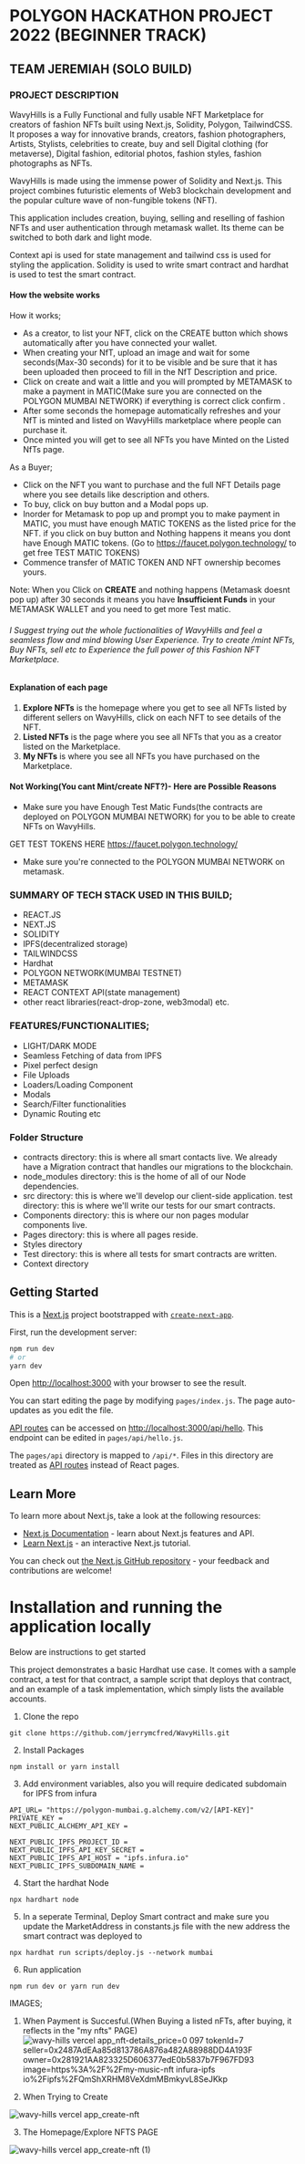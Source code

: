 
# POLYGON HACKATHON PROJECT 2022 (BEGINNER TRACK)
## TEAM JEREMIAH (SOLO BUILD)


### PROJECT DESCRIPTION
WavyHills is a Fully Functional and fully usable NFT Marketplace for creators of fashion NFTs built using Next.js, Solidity, Polygon, TailwindCSS.
It proposes a way for innovative brands, creators, fashion photographers, Artists, Stylists, celebrities to create, buy and sell Digital clothing (for metaverse), Digital fashion, editorial photos, fashion styles, fashion photographs as NFTs.



WavyHills is made using the immense power of Solidity and Next.js. This project combines futuristic elements of Web3 blockchain development and the popular culture wave of non-fungible tokens (NFT).

This application includes creation, buying, selling and reselling of fashion NFTs and user authentication through metamask wallet. Its theme can be switched to both dark and light mode. 

Context api is used for state management and tailwind css is used for styling the application. Solidity is used to write smart contract and hardhat is used to test the smart contract.




#### How the website works
How it works;
- As a creator, to list your NFT, click on the CREATE button which shows automatically after you have connected your wallet.
- When creating your NfT, upload an image and wait for some seconds(Max-30 seconds) for it to be visible and be sure that it has been uploaded then proceed to fill in the NfT Description and price.
- Click on create and wait a little and you will prompted by METAMASK to make a payment in MATIC(Make sure you are connected on the POLYGON MUMBAI NETWORK) if everything is correct click confirm .
- After some seconds the homepage automatically refreshes and your NfT is minted and listed on WavyHills marketplace where people can purchase it.
- Once minted you will get to see all NFTs you have Minted on the Listed NfTs page.

As a Buyer;
- Click on the NFT you want to purchase and the full NFT Details page where you see details like description and others.
- To buy, click on buy button and a Modal pops up.
- Inorder for Metamask to pop up and prompt you to make payment in MATIC, you must have enough MATIC TOKENS as the listed price for the NFT. if you click on buy button and Nothing happens it means you dont have Enough MATIC tokens. (Go to https://faucet.polygon.technology/ to get free TEST MATIC TOKENS)
- Commence transfer of MATIC TOKEN AND NFT ownership becomes yours.

Note: When you Click on **CREATE** and nothing happens (Metamask doesnt pop up) after 30 seconds it means you have **Insufficient Funds** in your METAMASK WALLET and you need to get more Test matic.
###### I Suggest trying out the whole fuctionalities of WavyHills and feel a seamless flow and mind blowing User Experience. Try to create /mint NFTs, Buy NFTs, sell etc to Experience the full power of this Fashion NFT Marketplace.



#### Explanation of each page
1. **Explore NFTs** is the homepage where you get to see all NFTs listed by different sellers on WavyHills, click on each NFT to see details of the NFT.
2. **Listed NFTs** is the page where you see all NFTs that you as a creator listed on the Marketplace.
3. **My NFTs** is where you see all NFTs you have purchased on the Marketplace.





#### Not Working(You cant Mint/create NFT?)- Here are Possible Reasons
- Make sure you have Enough Test Matic Funds(the contracts are deployed on POLYGON MUMBAI NETWORK) for you to be able to create NFTs on WavyHills. 

GET TEST TOKENS HERE https://faucet.polygon.technology/

- Make sure you're connected to the POLYGON MUMBAI NETWORK on metamask.



### SUMMARY OF TECH STACK USED IN THIS BUILD;
- REACT.JS
- NEXT.JS
- SOLIDITY
- IPFS(decentralized storage)
- TAILWINDCSS
- Hardhat
- POLYGON NETWORK(MUMBAI TESTNET)
- METAMASK
- REACT CONTEXT API(state management)
- other react libraries(react-drop-zone, web3modal) etc.




### FEATURES/FUNCTIONALITIES;
- LIGHT/DARK MODE
- Seamless Fetching of data from IPFS
- Pixel perfect design
- File Uploads
- Loaders/Loading Component
- Modals
- Search/Filter functionalities
- Dynamic Routing etc




### Folder Structure
- contracts directory: this is where all smart contacts live. We already have a Migration contract that handles our migrations to the blockchain.
- node_modules directory: this is the home of all of our Node dependencies.
- src directory: this is where we'll develop our client-side application. test directory: this is where we'll write our tests for our smart contracts.
- Components directory: this is where our non pages modular components live.
- Pages directory: this is where all pages reside.
- Styles directory
- Test directory: this is where all tests for smart contracts are written.
- Context directory










## Getting Started

This is a [Next.js](https://nextjs.org/) project bootstrapped with [`create-next-app`](https://github.com/vercel/next.js/tree/canary/packages/create-next-app).

First, run the development server:

```bash
npm run dev
# or
yarn dev
```

Open [http://localhost:3000](http://localhost:3000) with your browser to see the result.

You can start editing the page by modifying `pages/index.js`. The page auto-updates as you edit the file.

[API routes](https://nextjs.org/docs/api-routes/introduction) can be accessed on [http://localhost:3000/api/hello](http://localhost:3000/api/hello). This endpoint can be edited in `pages/api/hello.js`.

The `pages/api` directory is mapped to `/api/*`. Files in this directory are treated as [API routes](https://nextjs.org/docs/api-routes/introduction) instead of React pages.

## Learn More

To learn more about Next.js, take a look at the following resources:

- [Next.js Documentation](https://nextjs.org/docs) - learn about Next.js features and API.
- [Learn Next.js](https://nextjs.org/learn) - an interactive Next.js tutorial.

You can check out [the Next.js GitHub repository](https://github.com/vercel/next.js/) - your feedback and contributions are welcome!


# Installation and running the application locally

Below are instructions to get started

This project demonstrates a basic Hardhat use case. It comes with a sample contract, a test for that contract, a sample script that deploys that contract, and an example of a task implementation, which simply lists the available accounts.

1. Clone the repo

```shell
git clone https://github.com/jerrymcfred/WavyHills.git
```
2. Install Packages

```shell
npm install or yarn install
```
3. Add environment variables, also you will require dedicated subdomain for IPFS from infura

```shell
API_URL= "https://polygon-mumbai.g.alchemy.com/v2/[API-KEY]"
PRIVATE_KEY = 
NEXT_PUBLIC_ALCHEMY_API_KEY = 

NEXT_PUBLIC_IPFS_PROJECT_ID = 
NEXT_PUBLIC_IPFS_API_KEY_SECRET = 
NEXT_PUBLIC_IPFS_API_HOST = "ipfs.infura.io" 
NEXT_PUBLIC_IPFS_SUBDOMAIN_NAME = 
```
4. Start the hardhat Node

```shell
npx hardhart node
```

5. In a seperate Terminal, Deploy Smart contract and make sure you update the MarketAddress in constants.js file with the new address the smart contract was deployed to

```shell
npx hardhat run scripts/deploy.js --network mumbai
```
6. Run application

```shell
npm run dev or yarn run dev
```








IMAGES;
1. When Payment is Succesful.(When Buying a listed nFTs, after buying, it reflects in the "my nfts" PAGE)
![wavy-hills vercel app_nft-details_price=0 097 tokenId=7 seller=0x2487AdEAa85d813786A876a482A88988DD4A193F owner=0x281921AA823325D606377edE0b5837b7F967FD93 image=https%3A%2F%2Fmy-music-nft infura-ipfs io%2Fipfs%2FQmShXRHM8VeXdmMBmkyvL8SeJKkp](https://user-images.githubusercontent.com/64787288/206811585-ce40511d-770d-475c-b73f-446f1cf89c9d.png)

2. When Trying to Create

![wavy-hills vercel app_create-nft](https://user-images.githubusercontent.com/64787288/206813040-b1618d56-719e-4b4f-b88d-70387e8ae60a.png)


3. The Homepage/Explore NFTS PAGE

![wavy-hills vercel app_create-nft (1)](https://user-images.githubusercontent.com/64787288/206813207-81ffe9a6-8fc4-4a09-8624-3a1d6d327314.png)
